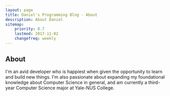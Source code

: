 ```yaml
---
layout: page
title: Daniel's Programming Blog - About
description: About Daniel
sitemap:
    priority: 0.7
    lastmod: 2017-11-02
    changefreq: weekly
---
```

## About

I'm an avid developer who is happiest when given the opportunity to learn and build new things. I'm also passionate about expanding my foundational knowledge about Computer Science in general, and am currently a third-year Computer Science major at Yale-NUS College.
